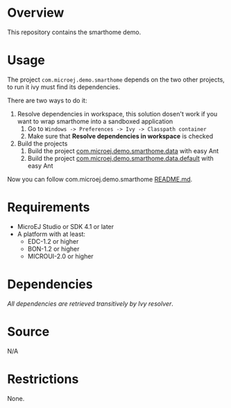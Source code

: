 [//]: # (Markdown)
[//]: # (Copyright 2017 IS2T. All rights reserved.)
[//]: # (Use of this source code is subject to license terms.)

# Overview
This repository contains the smarthome demo.

# Usage
The project `com.microej.demo.smarthome` depends on the two other projects, to run it ivy must find its dependencies.

There are two ways to do it:
1. Resolve dependencies in workspace, this solution dosen't work if you want to wrap smarthome into a sandboxed application
	1. Go to `Windows -> Preferences -> Ivy -> Classpath container`
	2. Make sure that **Resolve dependencies in workspace** is checked
2. Build the projects
	1. Build the project [com.microej.demo.smarthome.data](com.microej.demo.smarthome.data) with easy Ant
	2. Build the project [com.microej.demo.smarthome.data.default](com.microej.demo.smarthome.data.default) with easy Ant

Now you can follow com.microej.demo.smarthome [README.md](com.microej.demo.smarthome/README.md).

# Requirements
* MicroEJ Studio or SDK 4.1 or later
* A platform with at least:
  * EDC-1.2 or higher
  * BON-1.2 or higher
  * MICROUI-2.0 or higher

# Dependencies
_All dependencies are retrieved transitively by Ivy resolver_.

# Source
N/A

# Restrictions
None.